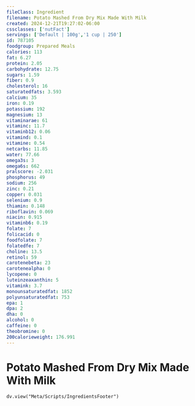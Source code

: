 ```yaml
---
fileClass: Ingredient
filename: Potato Mashed From Dry Mix Made With Milk
created: 2024-12-21T19:27:02-06:00
cssclasses: ['nutFact']
servings: ['Default | 100g','1 cup | 250']
id: 787105
foodgroup: Prepared Meals
calories: 113
fat: 6.27
protein: 2.05
carbohydrate: 12.75
sugars: 1.59
fiber: 0.9
cholesterol: 16
saturatedfats: 3.593
calcium: 35
iron: 0.19
potassium: 192
magnesium: 13
vitaminarae: 61
vitaminc: 11.7
vitaminb12: 0.06
vitamind: 0.1
vitamine: 0.54
netcarbs: 11.85
water: 77.66
omega3s: 3
omega6s: 662
pralscore: -2.031
phosphorus: 49
sodium: 256
zinc: 0.21
copper: 0.031
selenium: 0.9
thiamin: 0.148
riboflavin: 0.069
niacin: 0.915
vitaminb6: 0.19
folate: 7
folicacid: 0
foodfolate: 7
folatedfe: 7
choline: 13.5
retinol: 59
carotenebeta: 23
carotenealpha: 0
lycopene: 0
luteinzeaxanthin: 5
vitamink: 3.7
monounsaturatedfat: 1852
polyunsaturatedfat: 753
epa: 1
dpa: 2
dha: 0
alcohol: 0
caffeine: 0
theobromine: 0
200calorieweight: 176.991
---
```


# Potato Mashed From Dry Mix Made With Milk

```dataviewjs
dv.view("Meta/Scripts/IngredientsFooter")
```